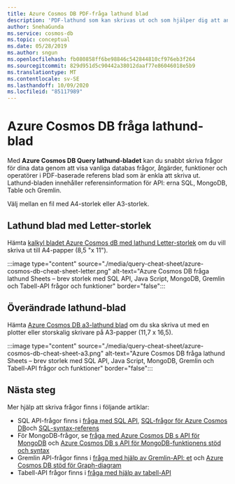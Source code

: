 ```yaml
---
title: Azure Cosmos DB PDF-fråga lathund blad
description: 'PDF-lathund som kan skrivas ut och som hjälper dig att använda Azure Cosmos DB SQL-, MongoDB-, graf-och tabell-API: er för att fråga data'
author: SnehaGunda
ms.service: cosmos-db
ms.topic: conceptual
ms.date: 05/28/2019
ms.author: sngun
ms.openlocfilehash: fb080858ff6be98846c542844810cf976eb3f264
ms.sourcegitcommit: 829d951d5c90442a38012daaf77e86046018e5b9
ms.translationtype: MT
ms.contentlocale: sv-SE
ms.lasthandoff: 10/09/2020
ms.locfileid: "85117989"
---
```

# <a name="azure-cosmos-db-query-cheat-sheets"></a>Azure Cosmos DB fråga lathund-blad

Med **Azure Cosmos DB Query lathund-bladet** kan du snabbt skriva frågor för dina data genom att visa vanliga databas frågor, åtgärder, funktioner och operatörer i PDF-baserade referens blad som är enkla att skriva ut. Lathund-bladen innehåller referensinformation för API: erna SQL, MongoDB, Table och Gremlin. 

Välj mellan en fil med A4-storlek eller A3-storlek. 

## <a name="letter-sized-cheat-sheets"></a>Lathund blad med Letter-storlek

Hämta [kalkyl bladet Azure Cosmos dB med lathund Letter-storlek](https://go.microsoft.com/fwlink/?LinkId=623215) om du vill skriva ut till A4-papper (8,5 "x 11").

:::image type="content" source="./media/query-cheat-sheet/azure-cosmos-db-cheat-sheet-letter.png" alt-text="Azure Cosmos DB fråga lathund Sheets – brev storlek med SQL API, Java Script, MongoDB, Gremlin och Tabell-API frågor och funktioner" border="false":::

## <a name="oversized-cheat-sheets"></a>Överändrade lathund-blad
Hämta [Azure Cosmos DB a3-lathund blad](https://go.microsoft.com/fwlink/?linkid=870413) om du ska skriva ut med en plotter eller storskalig skrivare på A3-papper (11,7 x 16,5).

:::image type="content" source="./media/query-cheat-sheet/azure-cosmos-db-cheat-sheet-a3.png" alt-text="Azure Cosmos DB fråga lathund Sheets – brev storlek med SQL API, Java Script, MongoDB, Gremlin och Tabell-API frågor och funktioner" border="false":::

## <a name="next-steps"></a>Nästa steg
Mer hjälp att skriva frågor finns i följande artiklar:
* SQL API-frågor finns i [fråga med SQL API](tutorial-query-sql-api.md), [SQL-frågor för Azure Cosmos DB](how-to-sql-query.md)och [SQL-syntax-referens](sql-api-query-reference.md)
* För MongoDB-frågor, se [fråga med Azure Cosmos DB s API för MongoDB](tutorial-query-mongodb.md) och [Azure Cosmos DB s API för MongoDB-funktionens stöd och syntax](mongodb-feature-support.md)
* Gremlin API-frågor finns i [fråga med hjälp av Gremlin-API: et](tutorial-query-graph.md) och [Azure Cosmos DB stöd för Graph-diagram](gremlin-support.md)
* Tabell-API frågor finns i [fråga med hjälp av tabell-API](tutorial-query-table.md)
